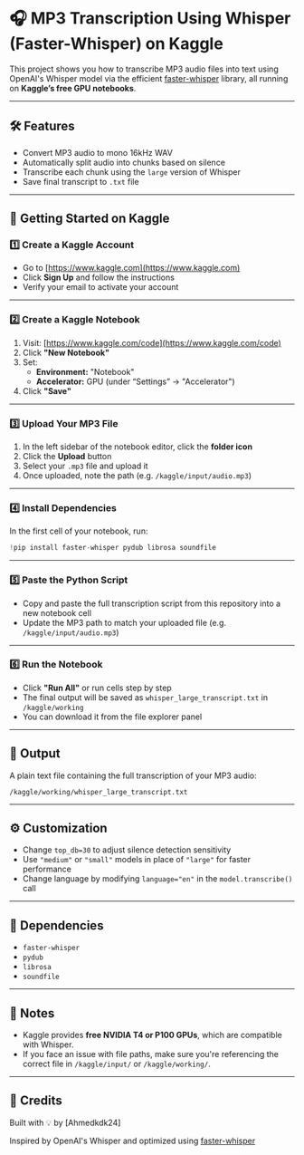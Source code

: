 # 🎧 MP3 Transcription Using Whisper (Faster-Whisper) on Kaggle

This project shows you how to transcribe MP3 audio files into text using OpenAI's Whisper model via the efficient [faster-whisper](https://github.com/guillaumekln/faster-whisper) library, all running on **Kaggle’s free GPU notebooks**.

---

## 🛠 Features
- Convert MP3 audio to mono 16kHz WAV
- Automatically split audio into chunks based on silence
- Transcribe each chunk using the `large` version of Whisper
- Save final transcript to `.txt` file

---

## 🚀 Getting Started on Kaggle

### 1️⃣ Create a Kaggle Account
- Go to [https://www.kaggle.com](https://www.kaggle.com)
- Click **Sign Up** and follow the instructions
- Verify your email to activate your account

---

### 2️⃣ Create a Kaggle Notebook

1. Visit: [https://www.kaggle.com/code](https://www.kaggle.com/code)
2. Click **"New Notebook"**
3. Set:
   - **Environment:** "Notebook"
   - **Accelerator:** GPU (under “Settings” → "Accelerator")
4. Click **"Save"**

---

### 3️⃣ Upload Your MP3 File

1. In the left sidebar of the notebook editor, click the **folder icon**
2. Click the **Upload** button
3. Select your `.mp3` file and upload it
4. Once uploaded, note the path (e.g. `/kaggle/input/audio.mp3`)

---

### 4️⃣ Install Dependencies

In the first cell of your notebook, run:

```python
!pip install faster-whisper pydub librosa soundfile
```

---

### 5️⃣ Paste the Python Script

- Copy and paste the full transcription script from this repository into a new notebook cell
- Update the MP3 path to match your uploaded file (e.g. `/kaggle/input/audio.mp3`)

---

### 6️⃣ Run the Notebook

- Click **"Run All"** or run cells step by step
- The final output will be saved as `whisper_large_transcript.txt` in `/kaggle/working`
- You can download it from the file explorer panel

---

## 📁 Output

A plain text file containing the full transcription of your MP3 audio:
```
/kaggle/working/whisper_large_transcript.txt
```

---

## ⚙️ Customization

- Change `top_db=30` to adjust silence detection sensitivity
- Use `"medium"` or `"small"` models in place of `"large"` for faster performance
- Change language by modifying `language="en"` in the `model.transcribe()` call

---

## 🤖 Dependencies

- `faster-whisper`
- `pydub`
- `librosa`
- `soundfile`

---

## 📌 Notes

- Kaggle provides **free NVIDIA T4 or P100 GPUs**, which are compatible with Whisper.
- If you face an issue with file paths, make sure you're referencing the correct file in `/kaggle/input/` or `/kaggle/working/`.

---

## 🧠 Credits

Built with 💡 by [Ahmedkdk24]

Inspired by OpenAI's Whisper and optimized using [faster-whisper](https://github.com/guillaumekln/faster-whisper)
